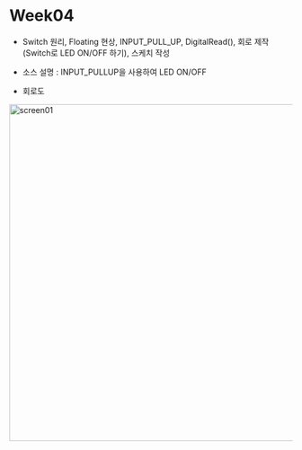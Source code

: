 # Week04
* Switch 원리, Floating 현상, INPUT_PULL_UP,  DigitalRead(), 회로 제작(Switch로 LED ON/OFF 하기), 스케치 작성

* 소스 설명 : INPUT_PULLUP을 사용하여 LED ON/OFF

* 회로도
<div>
<img width="600" alt="screen01" src="https://user-images.githubusercontent.com/1857075/53737146-0dab6700-3ecf-11e9-8c45-dc18ac296338.jpg">
</div>

